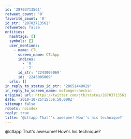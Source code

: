 ```yaml
---
id: '28703713561'
retweet_count: '0'
favorite_count: '0'
id_str: '28703713561'
retweeted: false
entities:
  hashtags: []
  symbols: []
  user_mentions:
    - name: CTL
      screen_name: CTLApp
      indices:
        - '0'
        - '7'
      id_str: '2243005069'
      id: '2243005069'
  urls: []
in_reply_to_status_id_str: '28651449029'
in_reply_to_screen_name: nolongercheckin
original_url: https://twitter.com/jth/status/28703713561
date: '2010-10-25T15:56:50.000Z'
sitemap: false
robots: noindex
reply: true
title: '@ctlapp That''s awesome! How''s his technique?'
---
```


@ctlapp That's awesome! How's his technique?